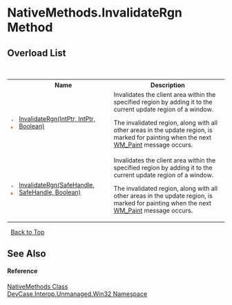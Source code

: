 # NativeMethods.InvalidateRgn Method 
 


## Overload List
&nbsp;<table><tr><th></th><th>Name</th><th>Description</th></tr><tr><td>![Public method](media/pubmethod.gif "Public method")![Static member](media/static.gif "Static member")</td><td><a href="M_DevCase_Interop_Unmanaged_Win32_NativeMethods_InvalidateRgn">InvalidateRgn(IntPtr, IntPtr, Boolean)</a></td><td>
Invalidates the client area within the specified region by adding it to the current update region of a window. 

 The invalidated region, along with all other areas in the update region, is marked for painting when the next <a href="T_DevCase_Interop_Unmanaged_Win32_Enums_WindowMessages">WM_Paint</a> message occurs.</td></tr><tr><td>![Public method](media/pubmethod.gif "Public method")![Static member](media/static.gif "Static member")</td><td><a href="M_DevCase_Interop_Unmanaged_Win32_NativeMethods_InvalidateRgn_1">InvalidateRgn(SafeHandle, SafeHandle, Boolean)</a></td><td>
Invalidates the client area within the specified region by adding it to the current update region of a window. 

 The invalidated region, along with all other areas in the update region, is marked for painting when the next <a href="T_DevCase_Interop_Unmanaged_Win32_Enums_WindowMessages">WM_Paint</a> message occurs.</td></tr></table>&nbsp;
<a href="#nativemethods.invalidatergn-method">Back to Top</a>

## See Also


#### Reference
<a href="T_DevCase_Interop_Unmanaged_Win32_NativeMethods">NativeMethods Class</a><br /><a href="N_DevCase_Interop_Unmanaged_Win32">DevCase.Interop.Unmanaged.Win32 Namespace</a><br />